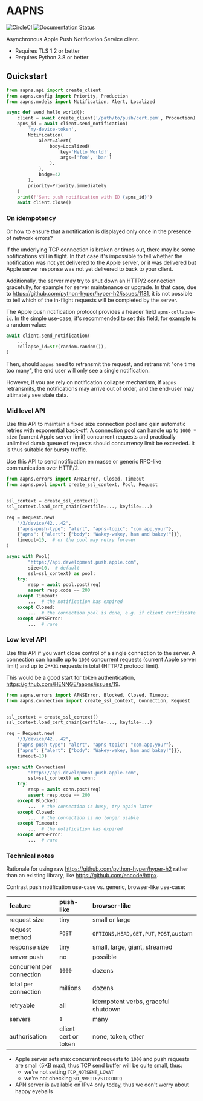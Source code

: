 # AAPNS

[![CircleCI](https://circleci.com/gh/HENNGE/aapns.svg?style=svg)](https://circleci.com/gh/HENNGE/aapns)
[![Documentation Status](https://readthedocs.org/projects/aapns/badge/?version=latest)](http://aapns.readthedocs.io/en/latest/?badge=latest)

Asynchronous Apple Push Notification Service client.

* Requires TLS 1.2 or better
* Requires Python 3.8 or better

## Quickstart

```python
from aapns.api import create_client
from aapns.config import Priority, Production
from aapns.models import Notification, Alert, Localized

async def send_hello_world():
    client = await create_client('/path/to/push/cert.pem', Production)
    apns_id = await client.send_notification(
        'my-device-token',
        Notification(
            alert=Alert(
                body=Localized(
                    key='Hello World!',
                    args=['foo', 'bar']
                ),
            ),
            badge=42
        ),
        priority=Priority.immediately
    )
    print(f'Sent push notification with ID {apns_id}')
    await client.close()
```

### On idempotency

Or how to ensure that a notification is displayed only once in the presence of network errors?

If the underlying TCP connection is broken or times out, there may be some notifications still in flight. In that case it's impossible to tell whether the notification was not yet delivered to the Apple server, or it was delivered but Apple server response was not yet delivered to back to your client.

Additionally, the server may try to shut down an HTTP/2 connection gracefully, for example for server maintenance or upgrade. In that case, due to https://github.com/python-hyper/hyper-h2/issues/1181, it is not possible to tell which of the in-flight requests will be completed by the server.

The Apple push notification protocol provides a header field `apns-collapse-id`. In the simple use-case, it's recommended to set this field, for example to a random value:

```py
await client.send_notification(
    ...,
    collapse_id=str(random.random()),
)
```

Then, should `aapns` need to retransmit the request, and retransmit "one time too many", the end user will only see a single notification.

However, if you are rely on notification collapse mechanism, if `aapns` retransmits, the notifications may arrive out of order, and the end-user may ultimately see stale data.

### Mid level API

Use this API to maintain a fixed size connection pool and gain automatic retries with exponential back-off. A connection pool can handle up to `1000 * size` (current Apple server limit) concurrent requests and practically unlimited dumb queue of requests should concurrency limit be exceeded. It is thus suitable for bursty traffic.

Use this API to send notification en masse or generic RPC-like communication over HTTP/2.

```py
from aapns.errors import APNSError, Closed, Timeout
from aapns.pool import create_ssl_context, Pool, Request


ssl_context = create_ssl_context()
ssl_context.load_cert_chain(certfile=..., keyfile=...)

req = Request.new(
    "/3/device/42...42",
    {"apns-push-type": "alert", "apns-topic": "com.app.your"},
    {"apns": {"alert": {"body": "Wakey-wakey, ham and bakey!"}}},
    timeout=10,  # or the pool may retry forever
)

async with Pool(
        "https://api.development.push.apple.com",
        size=10,  # default
        ssl=ssl_context) as pool:
    try:
        resp = await pool.post(req)
        assert resp.code == 200
    except Timeout:
        ...  # the notification has expired
    except Closed:
        ...  # the connection pool is done, e.g. if client certificate has expired
    except APNSError:
        ...  # rare
```

### Low level API

Use this API if you want close control of a single connection to the server. A connection can handle up to `1000` concurrent requests (current Apple server limit) and up to `2**31` requests in total (HTTP/2 protocol limit).

This would be a good start for token authentication, https://github.com/HENNGE/aapns/issues/19.

```py
from aapns.errors import APNSError, Blocked, Closed, Timeout
from aapns.connection import create_ssl_context, Connection, Request


ssl_context = create_ssl_context()
ssl_context.load_cert_chain(certfile=..., keyfile=...)

req = Request.new(
    "/3/device/42...42",
    {"apns-push-type": "alert", "apns-topic": "com.app.your"},
    {"apns": {"alert": {"body": "Wakey-wakey, ham and bakey!"}}},
    timeout=10)

async with Connection(
        "https://api.development.push.apple.com",
        ssl=ssl_context) as conn:
    try:
        resp = await conn.post(req)
        assert resp.code == 200
    except Blocked:
        ...  # the connection is busy, try again later
    except Closed:
        ...  # the connection is no longer usable
    except Timeout:
        ...  # the notification has expired
    except APNSError:
        ...  # rare
```

### Technical notes

Rationale for using raw https://github.com/python-hyper/hyper-h2 rather than an existing library, like https://github.com/encode/httpx.

Contrast push notification use-case vs. generic, browser-like use-case:

| feature                   | push-like | browser-like                        |
|:--------------------------|:----------|:------------------------------------|
| request size              | tiny      | small or large                      |
| request method            | `POST`    | `OPTIONS,HEAD,GET,PUT,POST`,custom  |
| response size             | tiny      | small, large, giant, streamed       |
| server push               | no        | possible                            |
| concurrent per connection | `1000`    | dozens                              |
| total per connection      | millions  | dozens                              |
| retryable                 | all       | idempotent verbs, graceful shutdown |
| servers                   | `1`       | many                                |
| authorisation             | client cert or token | none, token, other       |

* Apple server sets max concurrent requests to `1000` and push requests are small (5KB max), thus TCP send buffer will be quite small, thus:
  * we're not setting `TCP_NOTSENT_LOWAT`
  * we're not checking `SO_NWRITE/SIOCOUTQ`
* APN server is available on IPv4 only today, thus we don't worry about happy eyeballs

